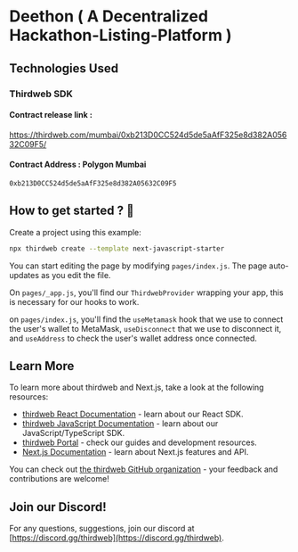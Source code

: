 # Deethon ( A Decentralized Hackathon-Listing-Platform )

## Technologies Used

### Thirdweb SDK

#### Contract release link :

https://thirdweb.com/mumbai/0xb213D0CC524d5de5aAfF325e8d382A05632C09F5/

#### Contract Address : Polygon Mumbai

`0xb213D0CC524d5de5aAfF325e8d382A05632C09F5`

## How to get started ? 🤔

Create a project using this example:

```bash
npx thirdweb create --template next-javascript-starter
```

You can start editing the page by modifying `pages/index.js`. The page auto-updates as you edit the file.

On `pages/_app.js`, you'll find our `ThirdwebProvider` wrapping your app, this is necessary for our hooks to work.

on `pages/index.js`, you'll find the `useMetamask` hook that we use to connect the user's wallet to MetaMask, `useDisconnect` that we use to disconnect it, and `useAddress` to check the user's wallet address once connected.

## Learn More

To learn more about thirdweb and Next.js, take a look at the following resources:

- [thirdweb React Documentation](https://docs.thirdweb.com/react) - learn about our React SDK.
- [thirdweb JavaScript Documentation](https://docs.thirdweb.com/react) - learn about our JavaScript/TypeScript SDK.
- [thirdweb Portal](https://docs.thirdweb.com/react) - check our guides and development resources.
- [Next.js Documentation](https://nextjs.org/docs) - learn about Next.js features and API.

You can check out [the thirdweb GitHub organization](https://github.com/thirdweb-dev) - your feedback and contributions are welcome!

## Join our Discord!

For any questions, suggestions, join our discord at [https://discord.gg/thirdweb](https://discord.gg/thirdweb).
